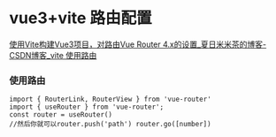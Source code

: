 # vue3+vite 路由配置

[使用Vite构建Vue3项目，对路由Vue Router 4.x的设置_夏日米米茶的博客-CSDN博客_vite 使用路由](https://blog.csdn.net/xjtarzan/article/details/119736309)

### 使用路由

```
import { RouterLink, RouterView } from 'vue-router'
import { useRouter } from 'vue-router';
const router = useRouter()
//然后你就可以router.push('path') router.go([number])
```

```jsx

```